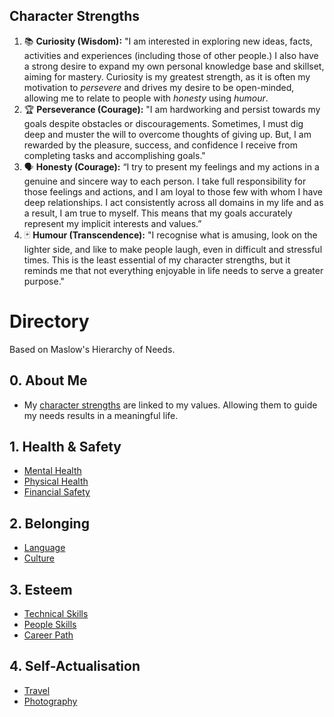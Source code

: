 ## Character Strengths
1. 📚 **Curiosity (Wisdom):** "I am interested in exploring new ideas, facts, activities and experiences (including those of other people.) I also have a strong desire to expand my own personal knowledge base and skillset, aiming for mastery. Curiosity is my greatest strength, as it is often my motivation to *persevere* and drives my desire to be open-minded, allowing me to relate to people with *honesty* using *humour*.
2. 🏆 **Perseverance (Courage):** "I am hardworking and persist towards my goals despite obstacles or discouragements. Sometimes, I must dig deep and muster the will to overcome thoughts of giving up. But, I am rewarded by the pleasure, success, and confidence I receive from completing tasks and accomplishing goals."
3. 🗣️ **Honesty (Courage):** “I try to present my feelings and my actions in a genuine and sincere way to each person. I take full responsibility for those feelings and actions, and I am loyal to those few with whom I have deep relationships. I act consistently across all domains in my life and as a result, I am true to myself. This means that my goals accurately represent my implicit interests and values.”
4. 🃏 **Humour (Transcendence):** "I recognise what is amusing, look on the lighter side, and like to make people laugh, even in difficult and stressful times. This is the least essential of my character strengths, but it reminds me that not everything enjoyable in life needs to serve a greater purpose."  

# Directory

Based on Maslow's Hierarchy of Needs.

## 0. About Me
- My [character strengths](bookoflife.md) are linked to my values. Allowing them to guide my needs results in a meaningful life.

## 1. Health & Safety
- [Mental Health](mentalhealth.md)
- [Physical Health](physicalhealth.md)
- [Financial Safety](finance.md)

## 2. Belonging
- [Language](language.md)
- [Culture](culture.md)

## 3. Esteem
- [Technical Skills](technical.md)
- [People Skills](people.md)
- [Career Path](career.md)

## 4. Self-Actualisation
- [Travel](travel.md)
- [Photography](photography.md)

